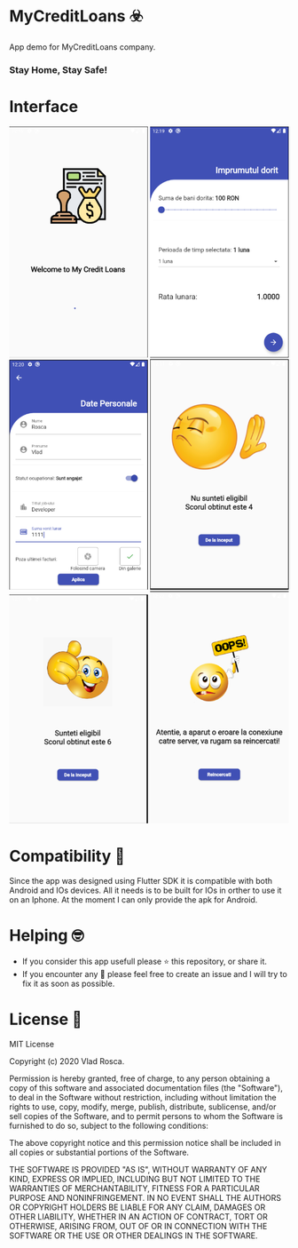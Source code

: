 # MyCreditLoans :biohazard:
App demo for MyCreditLoans company.
### Stay Home, Stay Safe!

# Interface
<img src="https://raw.githubusercontent.com/VladRoscaDev/my_credit_loans/master/assets/images/1.png" width="250">
<img src="https://raw.githubusercontent.com/VladRoscaDev/my_credit_loans/master/images/2.png" width="250">
<img src="https://raw.githubusercontent.com/VladRoscaDev/my_credit_loans/master/images/3.png" width="250">
<img src="https://raw.githubusercontent.com/VladRoscaDev/my_credit_loans/master/images/4.png" width="250">
<img src="https://raw.githubusercontent.com/VladRoscaDev/my_credit_loans/master/images/5.png" width="250">
<img src="https://raw.githubusercontent.com/VladRoscaDev/my_credit_loans/master/images/6.png" width="250">



# Compatibility :iphone:
Since the app was designed using Flutter SDK it is compatible with both Android and IOs devices. All it needs is to be built for IOs in orther to use it on an Iphone.
At the moment I can only provide the apk for Android. 
 
 

# Helping :nerd_face:
- If you consider this app usefull please :star: this repository, or share it.
- If you encounter any :bug: please feel free to create an issue and I will try to fix it as soon as possible.


# License :scroll:
MIT License

Copyright (c) 2020 Vlad Rosca.

Permission is hereby granted, free of charge, to any person obtaining a copy
of this software and associated documentation files (the "Software"), to deal
in the Software without restriction, including without limitation the rights
to use, copy, modify, merge, publish, distribute, sublicense, and/or sell
copies of the Software, and to permit persons to whom the Software is
furnished to do so, subject to the following conditions:

The above copyright notice and this permission notice shall be included in all
copies or substantial portions of the Software.

THE SOFTWARE IS PROVIDED "AS IS", WITHOUT WARRANTY OF ANY KIND, EXPRESS OR
IMPLIED, INCLUDING BUT NOT LIMITED TO THE WARRANTIES OF MERCHANTABILITY,
FITNESS FOR A PARTICULAR PURPOSE AND NONINFRINGEMENT. IN NO EVENT SHALL THE
AUTHORS OR COPYRIGHT HOLDERS BE LIABLE FOR ANY CLAIM, DAMAGES OR OTHER
LIABILITY, WHETHER IN AN ACTION OF CONTRACT, TORT OR OTHERWISE, ARISING FROM,
OUT OF OR IN CONNECTION WITH THE SOFTWARE OR THE USE OR OTHER DEALINGS IN THE
SOFTWARE.

